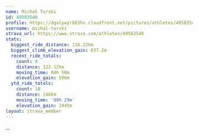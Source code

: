 ```yaml
---
name: Michał Turski
id: 49583540
profile: https://dgalywyr863hv.cloudfront.net/pictures/athletes/49583540/14729338/1/large.jpg
username: michal-turski
strava_url: https://www.strava.com/athletes/49583540
stats:
  biggest_ride_distance: 116.22km
  biggest_climb_elevation_gain: 637.2m
  recent_ride_totals:
    count: 4
    distance: 122.12km
    moving_time: 04h 50m
    elevation_gain: 596m
  ytd_ride_totals:
    count: 10
    distance: 246km
    moving_time: '09h 29m'
    elevation_gain: 2445m
layout: strava_member
--- 
```

...
